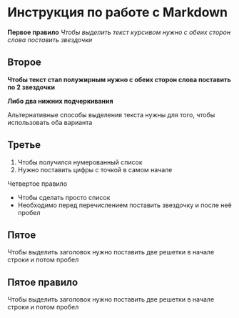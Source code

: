 # Инструкция по работе с Markdown

 __Первое правило__
*Чтобы выделить текст курсивом нужно с обеих сторон слова поставить звездочки* 

## Второе
**Чтобы текст стал полужирным нужно с обеих сторон слова поставить по 2 звездочки**

__Либо два нижних подчеркивания__ 

Альтернативные способы выделения текста нужны для того, чтобы использовать оба варианта

## Третье
1. Чтобы получился нумерованный список  
2. Нужно поставить цифры с точкой в самом начале 

Четвертое правило
* Чтобы сделать просто список 
* Необходимо перед перечислением поставить звездочку и после неё пробел 

## Пятое
Чтобы выделить заголовок нужно поставить две решетки в начале строки и потом пробел 
## Пятое правило
Чтобы выделить заголовок нужно поставить две решетки в начале строки и потом пробел
